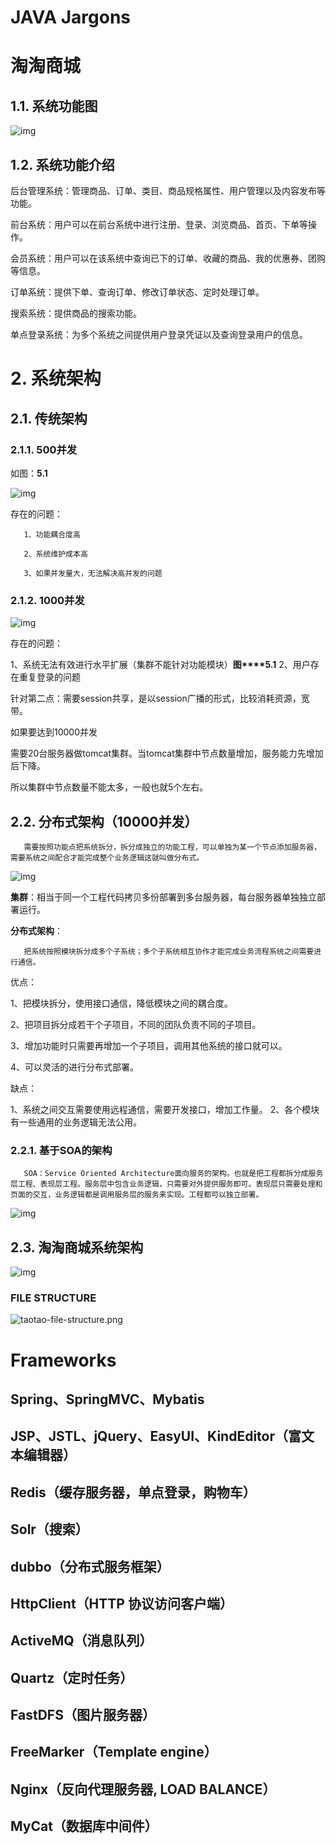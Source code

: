 # JAVA Jargons

# 淘淘商城

## 1.1. 系统功能图

![img](images/B2C-MODULES.gif)

## 1.2. 系统功能介绍


后台管理系统：管理商品、订单、类目、商品规格属性、用户管理以及内容发布等功能。

前台系统：用户可以在前台系统中进行注册、登录、浏览商品、首页、下单等操作。

会员系统：用户可以在该系统中查询已下的订单、收藏的商品、我的优惠券、团购等信息。

订单系统：提供下单、查询订单、修改订单状态、定时处理订单。

搜索系统：提供商品的搜索功能。

单点登录系统：为多个系统之间提供用户登录凭证以及查询登录用户的信息。

# 2.   系统架构

## 2.1. 传统架构

### 2.1.1.    500并发

如图：**5.1**

![img](images/tradition-arch.jpg)

 

存在的问题：

       1、功能耦合度高
    
       2、系统维护成本高
    
       3、如果并发量大，无法解决高并发的问题

### 2.1.2.    1000并发

![img](images/server-cluster.jpg)


存在的问题：

1、系统无法有效进行水平扩展（集群不能针对功能模块）**图****5.1**
2、用户存在重复登录的问题


针对第二点：需要session共享，是以session广播的形式，比较消耗资源，宽带。

如果要达到10000并发

需要20台服务器做tomcat集群。当tomcat集群中节点数量增加，服务能力先增加后下降。

所以集群中节点数量不能太多，一般也就5个左右。


## 2.2. 分布式架构（10000并发）

       需要按照功能点把系统拆分，拆分成独立的功能工程，可以单独为某一个节点添加服务器，需要系统之间配合才能完成整个业务逻辑这就叫做分布式。

![img](images/distribute-arch-01.jpg)


**集群**：相当于同一个工程代码拷贝多份部署到多台服务器，每台服务器单独独立部署运行。

**分布式架构**：

       把系统按照模块拆分成多个子系统；多个子系统相互协作才能完成业务流程系统之间需要进行通信。

优点：

1、把模块拆分，使用接口通信，降低模块之间的耦合度。

2、把项目拆分成若干个子项目，不同的团队负责不同的子项目。

3、增加功能时只需要再增加一个子项目，调用其他系统的接口就可以。

4、可以灵活的进行分布式部署。


缺点：

1、系统之间交互需要使用远程通信，需要开发接口，增加工作量。
2、各个模块有一些通用的业务逻辑无法公用。

### 2.2.1.    基于SOA的架构

       SOA：Service Oriented Architecture面向服务的架构。也就是把工程都拆分成服务层工程、表现层工程。服务层中包含业务逻辑，只需要对外提供服务即可。表现层只需要处理和页面的交互，业务逻辑都是调用服务层的服务来实现。工程都可以独立部署。


![img](images/SOA-taotao.gif)


## 2.3. 淘淘商城系统架构

![img](images/final-arch-taotao.jpg)

### FILE STRUCTURE

![taotao-file-structure.png](images/taotao-file-structure.png)

# Frameworks

## Spring、SpringMVC、Mybatis
## JSP、JSTL、jQuery、EasyUI、KindEditor（富文本编辑器）
## Redis（缓存服务器，单点登录，购物车）
## Solr（搜索）
## dubbo（分布式服务框架）
## HttpClient（HTTP 协议访问客户端）
## ActiveMQ（消息队列）
## Quartz（定时任务）
## FastDFS（图片服务器）
## FreeMarker（Template engine）
## Nginx（反向代理服务器,  LOAD BALANCE）
## MyCat（数据库中间件）
